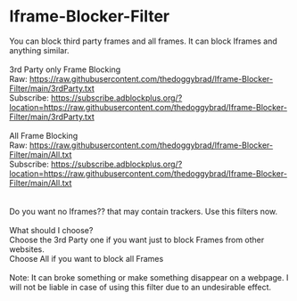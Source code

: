 # Iframe-Blocker-Filter
You can block third party frames and all frames. It can block Iframes and anything similar.
<br>
<br>
3rd Party only Frame Blocking
<br>
Raw: https://raw.githubusercontent.com/thedoggybrad/Iframe-Blocker-Filter/main/3rdParty.txt
<br>
Subscribe: https://subscribe.adblockplus.org/?location=https://raw.githubusercontent.com/thedoggybrad/Iframe-Blocker-Filter/main/3rdParty.txt
<br>
<br>
All Frame Blocking
<br>
Raw: https://raw.githubusercontent.com/thedoggybrad/Iframe-Blocker-Filter/main/All.txt
<br>
Subscribe: https://subscribe.adblockplus.org/?location=https://raw.githubusercontent.com/thedoggybrad/Iframe-Blocker-Filter/main/All.txt
<br>
<br>
<br>
Do you want no Iframes?? that may contain trackers. Use this filters now.
<br>
<br>
What should I choose?
<br>
Choose the 3rd Party one if you want just to block Frames from other websites.
<br>
Choose All if you want to block all Frames
<br>
<br>
Note: It can broke something or make something disappear on a webpage. I will not be liable in case of using this filter due to an undesirable effect.


